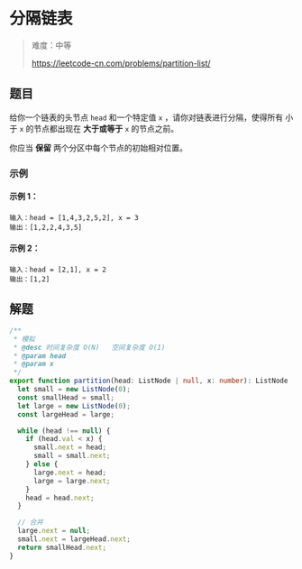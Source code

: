# 分隔链表

> 难度：中等
>
> https://leetcode-cn.com/problems/partition-list/

## 题目

给你一个链表的头节点 `head` 和一个特定值 `x` ，请你对链表进行分隔，使得所有 小于 `x` 的节点都出现在 **大于或等于** `x` 的节点之前。

你应当 **保留** 两个分区中每个节点的初始相对位置。

### 示例

#### 示例 1：

```
输入：head = [1,4,3,2,5,2], x = 3
输出：[1,2,2,4,3,5]
```

#### 示例 2：

```
输入：head = [2,1], x = 2
输出：[1,2]
```

## 解题

```typescript
/**
 * 模拟
 * @desc 时间复杂度 O(N)   空间复杂度 O(1)
 * @param head
 * @param x
 */
export function partition(head: ListNode | null, x: number): ListNode | null {
  let small = new ListNode(0);
  const smallHead = small;
  let large = new ListNode(0);
  const largeHead = large;

  while (head !== null) {
    if (head.val < x) {
      small.next = head;
      small = small.next;
    } else {
      large.next = head;
      large = large.next;
    }
    head = head.next;
  }

  // 合并
  large.next = null;
  small.next = largeHead.next;
  return smallHead.next;
}
```